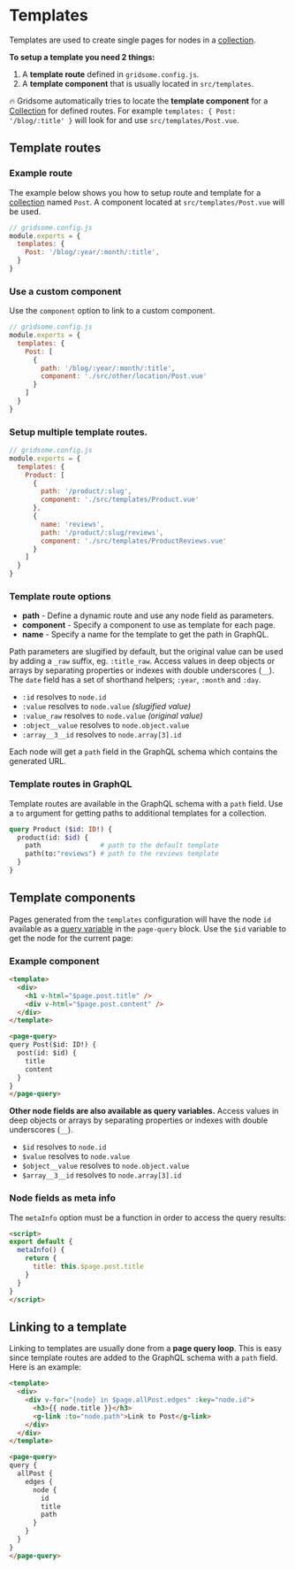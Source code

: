 # Templates

Templates are used to create single pages for nodes in a [collection](/docs/collections/).

**To setup a template you need 2 things:**

1. A **template route** defined in `gridsome.config.js`.
2. A **template component** that is usually located in `src/templates`.

🔥 Gridsome automatically tries to locate the **template component** for a [Collection](/docs/collections) for defined routes. For example `templates: { Post: '/blog/:title' }` will look for and use `src/templates/Post.vue`.

## Template routes

### Example route
The example below shows you how to setup route and template for a [collection](/docs/collections/) named `Post`. A component located at `src/templates/Post.vue` will be used.

```js
// gridsome.config.js
module.exports = {
  templates: {
    Post: '/blog/:year/:month/:title',
  }
}
```

### Use a custom component

Use the `component` option to link to a custom component.

```js
// gridsome.config.js
module.exports = {
  templates: {
    Post: [
      {
        path: '/blog/:year/:month/:title',
        component: './src/other/location/Post.vue'
      }
    ]
  }
}
```

### Setup multiple template routes.

```js
// gridsome.config.js
module.exports = {
  templates: {
    Product: [
      {
        path: '/product/:slug',
        component: './src/templates/Product.vue'
      },
      {
        name: 'reviews',
        path: '/product/:slug/reviews',
        component: './src/templates/ProductReviews.vue'
      }
    ]
  }
}
```

### Template route options

- **path** - Define a dynamic route and use any node field as parameters.
- **component** - Specify a component to use as template for each page.
- **name** - Specify a name for the template to get the path in GraphQL.

Path parameters are slugified by default, but the original value can be used by adding a `_raw` suffix, eg. `:title_raw`. Access values in deep objects or arrays by separating properties or indexes with double underscores (`__`). The `date` field has a set of shorthand helpers; `:year`, `:month` and `:day`.

- `:id` resolves to `node.id`
- `:value` resolves to `node.value` *(slugified value)*
- `:value_raw` resolves to `node.value` *(original value)*
- `:object__value` resolves to `node.object.value`
- `:array__3__id` resolves to `node.array[3].id`

Each node will get a `path` field in the GraphQL schema which contains the generated URL.


### Template routes in GraphQL

Template routes are available in the GraphQL schema with a `path` field. Use a `to` argument for getting paths to additional templates for a collection.

```graphql
query Product ($id: ID!) {
  product(id: $id) {
    path               # path to the default template
    path(to:"reviews") # path to the reviews template
  }
}
```

## Template components

Pages generated from the `templates` configuration will have the node `id` available as a [query variable](https://graphql.org/learn/queries/#variables) in the `page-query` block. Use the `$id` variable to get the node for the current page:


### Example component

```html
<template>
  <div>
  	<h1 v-html="$page.post.title" />
  	<div v-html="$page.post.content" />
  </div>
</template>

<page-query>
query Post($id: ID!) {
  post(id: $id) {
    title
    content
  }
}
</page-query>
```

**Other node fields are also available as query variables.** Access values in deep objects or arrays by separating properties or indexes with double underscores (`__`).

- `$id` resolves to `node.id`
- `$value` resolves to `node.value`
- `$object__value` resolves to `node.object.value`
- `$array__3__id` resolves to `node.array[3].id`

### Node fields as meta info

The `metaInfo` option must be a function in order to access the query results:

```html
<script>
export default {
  metaInfo() {
    return {
      title: this.$page.post.title
    }
  }
}
</script>
```

## Linking to a template

Linking to templates are usually done from a **page query loop**. This is easy since template routes are added to the GraphQL schema with a `path` field. Here is an example:

```html
<template>
  <div>
    <div v-for="{node} in $page.allPost.edges" :key="node.id">
      <h3>{{ node.title }}</h3>
      <g-link :to="node.path">Link to Post</g-link>
    </div>
  </div>
</template>

<page-query>
query {
  allPost {
    edges {
      node {
        id
        title
        path
      }
    }
  }
}
</page-query>
```
